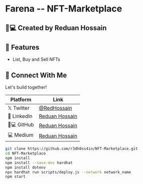 # Farena -- NFT-Marketplace

## 👨💻 Created by **Reduan Hossain**

## 🌟 Features  
- List, Buy and Sell NFTs

## 📱 Connect With Me  
Let's build together!  

| Platform       | Link                                                                 |
|----------------|----------------------------------------------------------------------|
| 𝕏 Twitter      | [@RedHossain](https://twitter.com/RedHossain)                        |
| 💼 LinkedIn    | [Reduan Hossain](https://www.linkedin.com/in/redhossain/)            |
| 👨💻 GitHub    | [Reduan Hossain](https://github.com/r3dh0ss4in)                      |
| 💻 Medium    | [Reduan Hossain](https://redhossain.medium.com/)                       |

```bash
git clone https://github.com/r3dh0ss4in/NFT-Marketplace.git
cd NFT-Marketplace
npm install
npm install --save-dev hardhat
npm install dotenv
npx hardhat run scripts/deploy.js --network network_name
npm start
```
